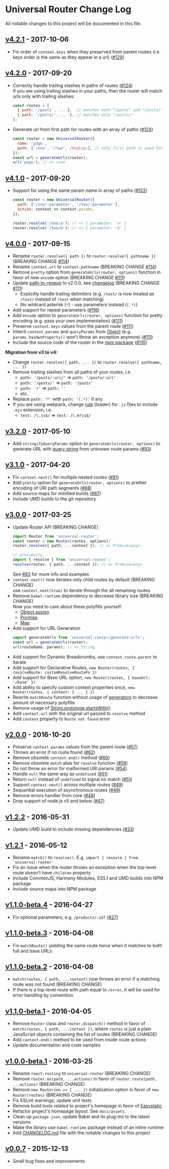# Universal Router Change Log

All notable changes to this project will be documented in this file.

## [v4.2.1] - 2017-10-06

- Fix order of `context.keys` when they preserved from parent routes
  (i.e. keys order is the same as they appear in a url)
  ([#129](https://github.com/kriasoft/universal-router/pull/129))

## [v4.2.0] - 2017-09-20

- Correctly handle trailing slashes in paths of routes
  ([#124](https://github.com/kriasoft/universal-router/pull/124))<br>
  If you are using trailing slashes in your paths, then the router will match urls only with trailing slashes:
  ```js
  const routes = [
    { path: '/posts', ... },  // matches both "/posts" and "/posts/"
    { path: '/posts/', ... }, // matches only "/posts/"
  ];
  ```
- Generate url from first path for routes with an array of paths
  ([#124](https://github.com/kriasoft/universal-router/pull/124))
  ```js
  const router = new UniversalRouter({
    name: 'page',
    path: ['/one', '/two', /RegExp/], // only first path is used for url generation
  });
  const url = generateUrls(router);
  url('page'); // => /one
  ```

## [v4.1.0] - 2017-09-20

- Support for using the same param name in array of paths ([#122](https://github.com/kriasoft/universal-router/pull/122))
  ```js
  const router = new UniversalRouter({
    path: ['/one/:parameter', '/two/:parameter'],
    action: context => context.params,
  });

  router.resolve('/one/a'); // => { parameter: 'a' }
  router.resolve('/two/b'); // => { parameter: 'b' }
  ```

## [v4.0.0] - 2017-09-15

- Rename `router.resolve({ path })` to `router.resolve({ pathname })`
  (BREAKING CHANGE [#114](https://github.com/kriasoft/universal-router/pull/114))
- Rename `context.url` to `context.pathname`
  (BREAKING CHANGE [#114](https://github.com/kriasoft/universal-router/pull/114))
- Remove `pretty` option from `generateUrls(router, options)` function in favor of new `encode` option
  (BREAKING CHANGE [#111](https://github.com/kriasoft/universal-router/pull/111))
- Update [path-to-regexp](https://github.com/pillarjs/path-to-regexp) to v2.0.0, see
  [changelog](https://github.com/pillarjs/path-to-regexp/blob/1bf805251c8486ea44395cd12afc37f77deec95e/History.md#200--2017-08-23)
  (BREAKING CHANGE [#111](https://github.com/kriasoft/universal-router/pull/111))
  - Explicitly handle trailing delimiters (e.g. `/test/` is now treated as `/test/` instead of `/test` when matching)
  - No wildcard asterisk (`*`) - use parameters instead (`(.*)`)
- Add support for repeat parameters ([#116](https://github.com/kriasoft/universal-router/pull/116))
- Add `encode` option to `generateUrls(router, options)` function for pretty encoding
  (e.g. pass your own implementation) ([#111](https://github.com/kriasoft/universal-router/pull/111))
- Preserve `context.keys` values from the parent route ([#111](https://github.com/kriasoft/universal-router/pull/111))
- Inherit `context.params` and `queryParams` from
  [Object](https://developer.mozilla.org/en-US/docs/Web/JavaScript/Reference/Global_Objects/Object)
  (e.g. `params.hasOwnProperty()` won't throw an exception anymore)
  ([#111](https://github.com/kriasoft/universal-router/pull/111))
- Include the source code of the router in the [npm package](https://www.npmjs.com/package/universal-router)
  ([#110](https://github.com/kriasoft/universal-router/pull/110))

**Migration from v3 to v4:**
- Change `router.resolve({ path, ... })` to `router.resolve({ pathname, ... })`
- Remove trailing slashes from all paths of your routes, i.e.
  - `path: '/posts/:uri/'` => `path: '/posts/:uri'`
  - `path: '/posts/'` => `path: '/posts'`
  - `path: '/'` => `path: ''`
  - etc.
- Replace `path: '*'` with `path: '(.*)'` if any
- If you are using webpack, change [rule](https://webpack.js.org/configuration/module/#rule) (loader) for `.js` files to include `.mjs` extension, i.e.
  - `test: /\.js$/` => `test: /\.m?js$/`

## [v3.2.0] - 2017-05-10

- Add `stringifyQueryParams` option to `generateUrls(router, options)` to generate URL with
  [query string](http://en.wikipedia.org/wiki/Query_string) from unknown route params
  ([#93](https://github.com/kriasoft/universal-router/pull/93))

## [v3.1.0] - 2017-04-20

- Fix `context.next()` for multiple nested routes
  ([#91](https://github.com/kriasoft/universal-router/pull/91))
- Add `pretty` option for `generateUrls(router, options)` to prettier encoding of URI path segments
  ([#88](https://github.com/kriasoft/universal-router/pull/88))
- Add source maps for minified builds ([#87](https://github.com/kriasoft/universal-router/pull/87))
- Include UMD builds to the git repository

## [v3.0.0] - 2017-03-25

- Update Router API (BREAKING CHANGE)
  ```js
  import Router from 'universal-router';
  const router = new Router(routes, options);
  router.resolve({ path, ...context }); // => Promise<any>

  // previously
  import { resolve } from 'universal-router';
  resolve(routes, { path, ...context }); // => Promise<any>
  ```
  See [#83](https://github.com/kriasoft/universal-router/pull/83) for more info and examples
- `context.next()` now iterates only child routes by default (BREAKING CHANGE)<br>
  use `context.next(true)` to iterate through the all remaining routes
- Remove `babel-runtime` dependency to decrease library size (BREAKING CHANGE)<br>
  Now you need to care about these polyfills yourself:
  - [Object.assign](https://developer.mozilla.org/en-US/docs/Web/JavaScript/Reference/Global_Objects/Object/assign)
  - [Promise](https://developer.mozilla.org/en-US/docs/Web/JavaScript/Reference/Global_Objects/Promise)
  - [Map](https://developer.mozilla.org/en-US/docs/Web/JavaScript/Reference/Global_Objects/Map)
- Add support for URL Generation
  ```js
  import generateUrls from 'universal-router/generate-urls';
  const url = generateUrls(router);
  url(routeName, params); // => String
  ```
- Add support for Dynamic Breadcrumbs, use `context.route.parent` to iterate
- Add support for Declarative Routes, `new Router(routes, { resolveRoute: customResolveRouteFn })`
- Add support for Base URL option, `new Router(routes, { baseUrl: '/base' })`
- Add ability to specify custom context properties once, `new Router(routes, { context: { ... } })`
- Rewrite `matchRoute` function without usage of
  [generators](https://developer.mozilla.org/en-US/docs/Web/JavaScript/Reference/Statements/function*)
  to decrease amount of necessary polyfills
- Remove usage of
  [String.prototype.startsWith()](https://developer.mozilla.org/en-US/docs/Web/JavaScript/Reference/Global_Objects/String/startsWith)
- Add `context.url` with the original url passed to `resolve` method
- Add `context` property to `Route not found` error

## [v2.0.0] - 2016-10-20

- Preserve `context.params` values from the parent route ([#57](https://github.com/kriasoft/universal-router/pull/57))
- Throws an error if no route found ([#62](https://github.com/kriasoft/universal-router/pull/62))
- Remove obsolete `context.end()` method ([#60](https://github.com/kriasoft/universal-router/pull/60))
- Remove obsolete `match` alias for `resolve` function ([#59](https://github.com/kriasoft/universal-router/pull/59))
- Do not throw an error for malformed URI params ([#54](https://github.com/kriasoft/universal-router/pull/54))
- Handle `null` the same way as `undefined` ([#51](https://github.com/kriasoft/universal-router/pull/51))
- Return `null` instead of `undefined` to signal no match ([#51](https://github.com/kriasoft/universal-router/pull/51))
- Support `context.next()` across multiple routes ([#49](https://github.com/kriasoft/universal-router/pull/49))
- Sequential execution of asynchronous routes ([#49](https://github.com/kriasoft/universal-router/pull/49))
- Remove errors handler from core ([#48](https://github.com/kriasoft/universal-router/pull/48))
- Drop support of node.js v5 and below ([#47](https://github.com/kriasoft/universal-router/pull/47))

## [v1.2.2] - 2016-05-31

- Update UMD build to include missing dependencies ([#33](https://github.com/kriasoft/universal-router/pull/33))

## [v1.2.1] - 2016-05-12

- Rename `match()` to `resolve()`. E.g. `import { resovle } from 'universal-router'`
- Fix an issue when the router throws an exception when the top-level route doesn't have `children` property
- Include CommonJS, Harmony Modules, ES5.1 and UMD builds into NPM package
- Include source maps into NPM package

## [v1.1.0-beta.4] - 2016-04-27

- Fix optional parameters, e.g. `/products/:id?` ([#27](https://github.com/kriasoft/universal-router/pull/27))

## [v1.1.0-beta.3] - 2016-04-08

- Fix `matchRoute()` yielding the same route twice when it matches to both full and base URLs

## [v1.1.0-beta.2] - 2016-04-08

- `match(routes, { path, ...context)` now throws an error if a matching route was not found (BREAKING CHANGE)
- If there is a top-level route with path equal to `/error`, it will be used for error handling by convention

## [v1.1.0-beta.1] - 2016-04-05

- Remove `Router` class and `router.dispatch()` method in favor of
 `match(routes, { path, ...context })`, where `routes` is just a plain JavaScript objects containing
 the list of routes (BREAKING CHANGE)
- Add `context.end()` method to be used from inside route actions
- Update documentation and code samples

## [v1.0.0-beta.1] - 2016-03-25

- Rename `react-routing` to `universal-router` (BREAKING CHANGE)
- Remove `router.on(path, ...actions)` in favor of `router.route(path, ...actions)` (BREAKING CHANGE)
- Remove `new Router(on => { ... })` initialization option in favor of `new Router(routes)` (BREAKING CHANGE)
- Fix ESLint warnings; update unit tests
- Remove build tools related to project's homepage in favor of [Easystatic](https://easystatic.com)
- Refactor project's homepage layout. See `docs/assets`.
- Clean up `package.json`, update Babel and its plug-ins to the latest versions
- Make the library use `babel-runtime` package instead of an inline runtime
- Add [CHANGELOG.md](CHANGELOG.md) file with the notable changes to this project

## [v0.0.7] - 2015-12-13

- Small bug fixes and improvements

[unreleased]: https://github.com/kriasoft/universal-router/compare/v4.2.1...HEAD
[v4.2.1]: https://github.com/kriasoft/universal-router/compare/v4.2.0...v4.2.1
[v4.2.0]: https://github.com/kriasoft/universal-router/compare/v4.1.0...v4.2.0
[v4.1.0]: https://github.com/kriasoft/universal-router/compare/v4.0.0...v4.1.0
[v4.0.0]: https://github.com/kriasoft/universal-router/compare/v3.2.0...v4.0.0
[v3.2.0]: https://github.com/kriasoft/universal-router/compare/v3.1.0...v3.2.0
[v3.1.0]: https://github.com/kriasoft/universal-router/compare/v3.0.0...v3.1.0
[v3.0.0]: https://github.com/kriasoft/universal-router/compare/v2.0.0...v3.0.0
[v2.0.0]: https://github.com/kriasoft/universal-router/compare/v1.2.2...v2.0.0
[v1.2.2]: https://github.com/kriasoft/universal-router/compare/v1.2.1...v1.2.2
[v1.2.1]: https://github.com/kriasoft/universal-router/compare/v1.1.0-beta.4...v1.2.1
[v1.1.0-beta.4]: https://github.com/kriasoft/universal-router/compare/v1.1.0-beta.3...v1.1.0-beta.4
[v1.1.0-beta.3]: https://github.com/kriasoft/universal-router/compare/v1.1.0-beta.2...v1.1.0-beta.3
[v1.1.0-beta.2]: https://github.com/kriasoft/universal-router/compare/v1.1.0-beta.1...v1.1.0-beta.2
[v1.1.0-beta.1]: https://github.com/kriasoft/universal-router/compare/v1.0.0-beta.1...v1.1.0-beta.1
[v1.0.0-beta.1]: https://github.com/kriasoft/universal-router/compare/v0.0.7...v1.0.0-beta.1
[v0.0.7]: https://github.com/kriasoft/universal-router/compare/v0.0.6...v0.0.7
